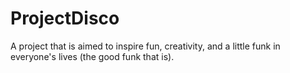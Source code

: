 # ProjectDisco

A project that is aimed to inspire fun, creativity, and a little funk in everyone's lives (the good funk that is).
